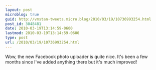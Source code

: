 ```yaml
---
layout: post
microblog: true
guid: http://vmstan-tweets.micro.blog/2010/03/19/10736993254.html
post_id: 3048481
date: 2010-03-19T13:14:59-0600
lastmod: 2010-03-19T13:14:59-0600
type: post
url: /2010/03/19/10736993254.html
---
```

Wow, the new Facebook photo uploader is quite nice. It's been a few months since I've added anything there but it's much improved!
